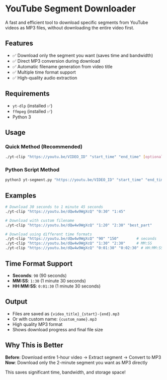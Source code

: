 # YouTube Segment Downloader

A fast and efficient tool to download specific segments from YouTube videos as MP3 files, without downloading the entire video first.

## Features

- ✅ Download only the segment you want (saves time and bandwidth)
- ✅ Direct MP3 conversion during download 
- ✅ Automatic filename generation from video title
- ✅ Multiple time format support
- ✅ High-quality audio extraction

## Requirements

- `yt-dlp` (installed ✅)
- `ffmpeg` (installed ✅)
- Python 3

## Usage

### Quick Method (Recommended)
```bash
./yt-clip "https://youtu.be/VIDEO_ID" "start_time" "end_time" [optional_name]
```

### Python Script Method
```bash
python3 yt-segment.py "https://youtu.be/VIDEO_ID" "start_time" "end_time" [optional_name]
```

## Examples

```bash
# Download 30 seconds to 1 minute 45 seconds
./yt-clip "https://youtu.be/dQw4w9WgXcQ" "0:30" "1:45"

# Download with custom filename
./yt-clip "https://youtu.be/dQw4w9WgXcQ" "1:20" "2:30" "best_part"

# Download using different time formats
./yt-clip "https://youtu.be/dQw4w9WgXcQ" "90" "150"        # seconds
./yt-clip "https://youtu.be/dQw4w9WgXcQ" "1:30" "2:30"     # MM:SS
./yt-clip "https://youtu.be/dQw4w9WgXcQ" "0:01:30" "0:02:30" # HH:MM:SS
```

## Time Format Support

- **Seconds**: `90` (90 seconds)
- **MM:SS**: `1:30` (1 minute 30 seconds)  
- **HH:MM:SS**: `0:01:30` (1 minute 30 seconds)

## Output

- Files are saved as `{video_title}_{start}-{end}.mp3`
- Or with custom name: `{custom_name}.mp3`
- High quality MP3 format
- Shows download progress and final file size

## Why This is Better

**Before**: Download entire 1-hour video → Extract segment → Convert to MP3  
**Now**: Download only the 2-minute segment you want as MP3 directly

This saves significant time, bandwidth, and storage space! 